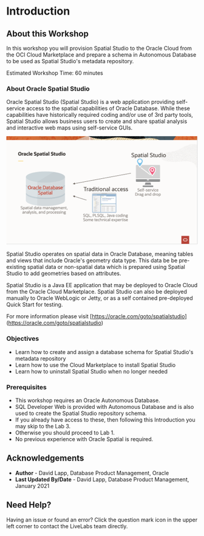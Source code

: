 # Introduction


## About this Workshop

In this workshop you will provision Spatial Studio to the Oracle Cloud from the OCI Cloud Marketplace and prepare a schema in Autonomous Database to be used as Spatial Studio's metadata repository.

Estimated Workshop Time: 60 minutes

### About Oracle Spatial Studio

Oracle Spatial Studio (Spatial Studio) is a web application providing self-service access to the spatial capabilities of Oracle Database. While these capabilities have historically required coding and/or use of 3rd party tools, Spatial Studio allows business users to create and share spatial analysis and interactive web maps using self-service GUIs. 

  ![Image alt text](./images/spatial-studio.png "Spatial Studio")

Spatial Studio operates on spatial data in Oracle Database, meaning tables and views that include Oracle's geometry data type. This data be be pre-existing spatial data or non-spatial data which is prepared using Spatial Studio to add geometries based on attributes. 

Spatial Studio is a Java EE application that may be deployed to Oracle Cloud from the Oracle Cloud Marketplace. Spatial Studio can also be deployed manually to Oracle WebLogic or Jetty, or as a self contained pre-deployed Quick Start for testing.

For more information please visit [https://oracle.com/goto/spatialstudio] (https://oracle.com/goto/spatialstudio)

### Objectives

- Learn how to create and assign a database schema for Spatial Studio's metadata repository
- Learn how to use the Cloud Marketplace to install Spatial Studio
- Learn how to uninstall Spatial Studio when no longer needed


### Prerequisites

- This workshop requires an Oracle Autonomous Database.  
- SQL Developer Web is provided with Autonomous Database and is also used to create the Spatial Studio repository schema. 
- If you already have access to these, then following this Introduction you may skip to the Lab 3. 
- Otherwise you should proceed to Lab 1.
- No previous experience with Oracle Spatial is required.


## Acknowledgements

* **Author** - David Lapp, Database Product Management, Oracle
* **Last Updated By/Date** - David Lapp, Database Product Management, January 2021


## Need Help?  
Having an issue or found an error?  Click the question mark icon in the upper left corner to contact the LiveLabs team directly.